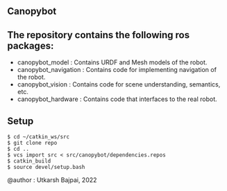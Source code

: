 ## Canopybot 


## The repository contains the following ros packages: 

 - canopybot_model : Contains URDF and Mesh models of the robot.
 - canopybot_navigation : Contains code for implementing navigation of the robot. 
 - canopybot_vision : Contains code for scene understanding, semantics, etc.
 - canopybot_hardware : Contains code that interfaces to the real robot.
 

## Setup

```
$ cd ~/catkin_ws/src 
$ git clone repo
$ cd ..
$ vcs import src < src/canopybot/dependencies.repos
$ catkin_build
$ source devel/setup.bash
```

 @author : Utkarsh Bajpai, 2022
